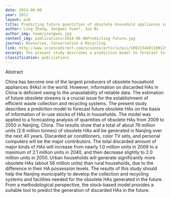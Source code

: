 ```yaml
---
date: 2014-06-08
year: 2011
layout: pub
title: Predicting future quantities of obsolete household appliances in Nanjing by a stock-based model
author: Ling Zhang, Zengwei Yuan*, Jun Bi
author_img: team/yzengwei.jpg
content_img: publications/2014-06-08Predicting future.jpg
journal: Resources, Conservation & Recycling
link: http://www.sciencedirect.com/science/article/pii/S0921344911001297
excerpt: The present study describes a prediction model to forecast future obsolete HAs on the basis of information of in-use stocks of HAs in households.
classification: publications
---
```


Abstract

China has become one of the largest producers of obsolete household appliances (HAs) in the world. However, information on discarded HAs in China is deficient owing to the unavailability of reliable data. The estimation of future obsolete streams is a crucial issue for the establishment of efficient waste collection and recycling systems. The present study describes a prediction model to forecast future obsolete HAs on the basis of information of in-use stocks of HAs in households. The model was applied to a forecasting analysis of quantities of obsolete HAs from 2009 to 2050 in Nanjing, China. The results show that a total of about 76 million units (2.8 million tonnes) of obsolete HAs will be generated in Nanjing over the next 40 years. Discarded air conditioners, color TV sets, and personal computers will be the major contributors. The total discarded amount of major kinds of HAs will increase from nearly 1.0 million units in 2009 to a maximum of 2.1 million units in 2040, and then decrease slightly to 2.0 million units in 2050. Urban households will generate significantly more obsolete HAs (about 56 million units) than rural households, due to the difference in their HA possession levels. The results of this study should help the Nanjing municipality to develop the collection and recycling systems and facilities needed for the obsolete HAs generated in the future. From a methodological perspective, the stock-based model provides a suitable tool to predict the generation of discarded HAs in the future.
